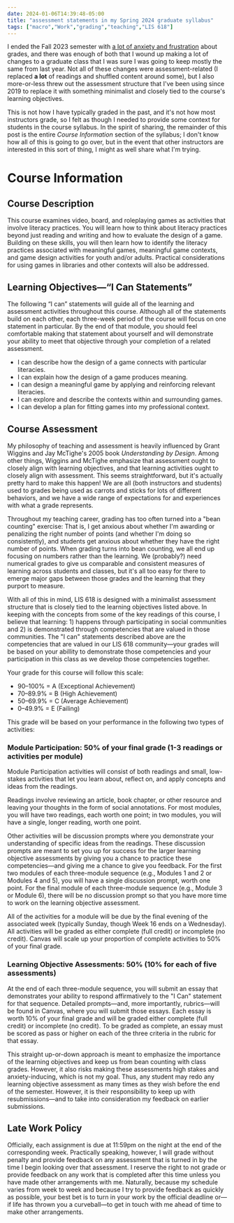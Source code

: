 ```yaml
---
date: 2024-01-06T14:39:48-05:00
title: "assessment statements in my Spring 2024 graduate syllabus"
tags: ["macro","Work","grading","teaching","LIS 618"]
---
```

I ended the Fall 2023 semester with [a lot of anxiety and frustration](https://spencergreenhalgh.com/work/on-the-arbitrary-nature-of-grades/) about grades, and there was enough of both that I wound up making a lot of changes to a graduate class that I was sure I was going to keep mostly the same from last year. Not all of these changes were assessment-related (I replaced **a lot** of readings and shuffled content around some), but I also more-or-less threw out the assessment structure that I've been using since 2019 to replace it with something minimalist and closely tied to the course's learning objectives.

This is not how I have typically graded in the past, and it's not how most instructors grade, so I felt as though I needed to provide some context for students in the course syllabus. In the spirit of sharing, the remainder of this post is the entire *Course Information* section of the syllabus; I don't know how all of this is going to go over, but in the event that other instructors are interested in this sort of thing, I might as well share what I'm trying. 

# Course Information

## Course Description
This course examines video, board, and roleplaying games as activities that involve literacy practices. You will learn how to think about literacy practices beyond just reading and writing and how to evaluate the design of a game. Building on these skills, you will then learn how to identify the literacy practices associated with meaningful games, meaningful game contexts, and game design activities for youth and/or adults. Practical considerations for using games in libraries and other contexts will also be addressed.

## Learning Objectives—“I Can Statements”

The following “I can” statements will guide all of the learning and assessment activities throughout this course. Although all of the statements build on each other, each three-week period of the course will focus on one statement in particular. By the end of that module, you should feel comfortable making that statement about yourself and will demonstrate your ability to meet that objective through your completion of a related assessment. 
* I can describe how the design of a game connects with particular literacies.
* I can explain how the design of a game produces meaning.
* I can design a meaningful game by applying and reinforcing relevant literacies.
* I can explore and describe the contexts within and surrounding games.
* I can develop a plan for fitting games into my professional context.

## Course Assessment

My philosophy of teaching and assessment is heavily influenced by Grant Wiggins and Jay McTighe's 2005 book *Understanding by Design*. Among other things, Wiggins and McTighe emphasize that assessment ought to closely align with learning objectives, and that learning activities ought to closely align with assessment. This seems straightforward, but it's actually pretty hard to make this happen! We are all (both instructors and students) used to grades being used as carrots and sticks for lots of different behaviors, and we have a wide range of expectations for and experiences with what a grade represents. 

Throughout my teaching career, grading has too often turned into a "bean counting" exercise: That is, I get anxious about whether I'm awarding or penalizing the right number of points (and whether I'm doing so consistently), and students get anxious about whether they have the right number of points. When grading turns into bean counting, we all end up focusing on numbers rather than the learning. We (probably?) need numerical grades to give us comparable and consistent measures of learning across students and classes, but it's all too easy for there to emerge major gaps between those grades and the learning that they purport to measure.

With all of this in mind, LIS 618 is designed with a minimalist assessment structure that is closely tied to the learning objectives listed above. In keeping with the concepts from some of the key readings of this course, I believe that learning: 1) happens through participating in social communities and 2) is demonstrated through competencies that are valued in those communities. The "I can" statements described above are the competencies that are valued in our LIS 618 community—your grades will be based on your abillity to demonstrate those competencies and your participation in this class as we develop those competencies together.

Your grade for this course will follow this scale: 
* 90–100% = A (Exceptional Achievement)
* 70–89.9% = B (High Achievement)
* 50–69.9% = C (Average Achievement)
* 0–49.9% = E (Failing)

This grade will be based on your performance in the following two types of activities:

### Module Participation: 50% of your final grade (1-3 readings or activities per module)

Module Participation activities will consist of both readings and small, low-stakes activities that let you learn about, reflect on, and apply concepts and ideas from the readings. 

Readings involve reviewing an article, book chapter, or other resource and leaving your thoughts in the form of social annotations. For most modules, you will have two readings, each worth one point; in two modules, you will have a single, longer reading, worth one point. 

Other activities will be discussion prompts where you demonstrate your understanding of specific ideas from the readings. These discussion prompts are meant to set you up for success for the larger learning objective assessments by giving you a chance to practice these competencies—and giving me a chance to give you feedback. For the first two modules of each three-module sequence (e.g., Modules 1 and 2 or Modules 4 and 5), you will have a single discussion prompt, worth one point. For the final module of each three-module sequence (e.g., Module 3 or Module 6), there will be no discussion prompt so that you have more time to work on the learning objective assessment.

All of the activities for a module will be due by the final evening of the associated week (typically Sunday, though Week 16 ends on a Wednesday). All activities will be graded as either complete (full credit) or incomplete (no credit). Canvas will scale up your proportion of complete activities to 50% of your final grade. 

### Learning Objective Assessments: 50% (10% for each of five assessments)

At the end of each three-module sequence, you will submit an essay that demonstrates your ability to respond affirmatively to the "I Can" statement for that sequence. Detailed prompts—and, more importantly, rubrics—will be found in Canvas, where you will submit those essays. Each essay is worth 10% of your final grade and will be graded either complete (full credit) or incomplete (no credit). To be graded as complete, an essay must be scored as pass or higher on each of the three criteria in the rubric for that essay. 

This straight up-or-down approach is meant to emphasize the importance of the learning objectives and keep us from bean counting with class grades. However, it also risks making these assessments high stakes and anxiety-inducing, which is not my goal. Thus, any student may redo any learning objective assessment as many times as they wish before the end of the semester. However, it is their responsibility to keep up with resubmissions—and to take into consideration my feedback on earlier submissions.

## Late Work Policy

Officially, each assignment is due at 11:59pm on the night at the end of the corresponding week. Practically speaking, however, I will grade without penalty and provide feedback on any assessment that is turned in by the time I begin looking over that assessment. I reserve the right to not grade or provide feedback on any work that is completed after this time unless you have made other arrangements with me. Naturally, because my schedule varies from week to week and because I try to provide feedback as quickly as possible, your best bet is to turn in your work by the official deadline or—if life has thrown you a curveball—to get in touch with me ahead of time to make other arrangements.
